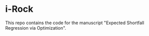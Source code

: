 # i-Rock
This repo contains the code for the manuscript "Expected Shortfall Regression via Optimization". 

